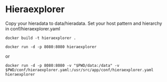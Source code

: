 Hieraexplorer
=============

Copy your hieradata to data/hieradata.
Set your host pattern and hierarchy in conf/hieraexplorer.yaml


```docker build -t hieraexplorer .```


```docker run -d -p 8080:8080 hieraexplorer```

or

```docker run -d -p 8080:8080 -v "$PWD/data:/data" -v $PWD/conf/hieraexplorer.yaml:/usr/src/app/conf/hieraexplorer.yaml hieraexplorer```
